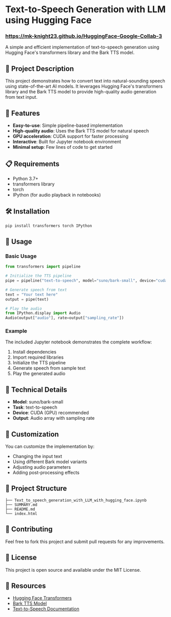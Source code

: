 # Text-to-Speech Generation with LLM using Hugging Face

### https://mk-knight23.github.io/HuggingFace-Google-Collab-3

A simple and efficient implementation of text-to-speech generation using Hugging Face's transformers library and the Bark TTS model.

## 🎯 Project Description

This project demonstrates how to convert text into natural-sounding speech using state-of-the-art AI models. It leverages Hugging Face's transformers library and the Bark TTS model to provide high-quality audio generation from text input.

## 🚀 Features

- **Easy-to-use**: Simple pipeline-based implementation
- **High-quality audio**: Uses the Bark TTS model for natural speech
- **GPU acceleration**: CUDA support for faster processing
- **Interactive**: Built for Jupyter notebook environment
- **Minimal setup**: Few lines of code to get started

## 📋 Requirements

- Python 3.7+
- transformers library
- torch
- IPython (for audio playback in notebooks)

## 🛠️ Installation

```bash
pip install transformers torch IPython
```

## 📝 Usage

### Basic Usage

```python
from transformers import pipeline

# Initialize the TTS pipeline
pipe = pipeline("text-to-speech", model="suno/bark-small", device="cuda")

# Generate speech from text
text = "Your text here"
output = pipe(text)

# Play the audio
from IPython.display import Audio
Audio(output["audio"], rate=output["sampling_rate"])
```

### Example

The included Jupyter notebook demonstrates the complete workflow:
1. Install dependencies
2. Import required libraries
3. Initialize the TTS pipeline
4. Generate speech from sample text
5. Play the generated audio

## 🔧 Technical Details

- **Model**: suno/bark-small
- **Task**: text-to-speech
- **Device**: CUDA (GPU) recommended
- **Output**: Audio array with sampling rate

## 🎨 Customization

You can customize the implementation by:
- Changing the input text
- Using different Bark model variants
- Adjusting audio parameters
- Adding post-processing effects

## 📁 Project Structure

```
├── Text_to_speech_generation_with_LLM_with_hugging_face.ipynb
├── SUMMARY.md
├── README.md
└── index.html
```

## 🤝 Contributing

Feel free to fork this project and submit pull requests for any improvements.

## 📄 License

This project is open source and available under the MIT License.

## 🔗 Resources

- [Hugging Face Transformers](https://huggingface.co/transformers/)
- [Bark TTS Model](https://huggingface.co/suno/bark)
- [Text-to-Speech Documentation](https://huggingface.co/tasks/text-to-speech)
